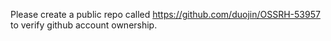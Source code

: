 Please create a public repo called https://github.com/duojin/OSSRH-53957 to verify github account ownership.
